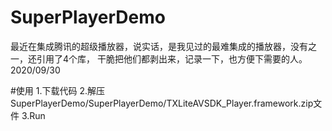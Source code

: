 # SuperPlayerDemo
最近在集成腾讯的超级播放器，说实话，是我见过的最难集成的播放器，没有之一，还引用了4个库，
干脆把他们都剥出来，记录一下，也方便下需要的人。2020/09/30


#使用
1.下载代码
2.解压SuperPlayerDemo/SuperPlayerDemo/TXLiteAVSDK_Player.framework.zip文件
3.Run
